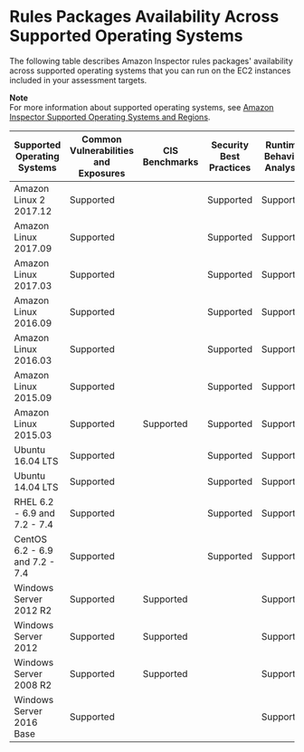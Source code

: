 # Rules Packages Availability Across Supported Operating Systems<a name="inspector_rule-packages_across_os"></a>

The following table describes Amazon Inspector rules packages' availability across supported operating systems that you can run on the EC2 instances included in your assessment targets\.

**Note**  
For more information about supported operating systems, see [Amazon Inspector Supported Operating Systems and Regions](inspector_supported_os_regions.md)\.


| Supported Operating Systems | Common Vulnerabilities and Exposures | CIS Benchmarks | Security Best Practices | Runtime Behavior Analysis | 
| --- | --- | --- | --- | --- | 
|  Amazon Linux 2 2017\.12  |  Supported  |   |  Supported  |  Supported  | 
|  Amazon Linux 2017\.09  |  Supported  |   |  Supported  |  Supported  | 
|  Amazon Linux 2017\.03  |  Supported  |   |  Supported  |  Supported  | 
|  Amazon Linux 2016\.09  |  Supported  |   |  Supported  |  Supported  | 
|  Amazon Linux 2016\.03  |  Supported  |   |  Supported  |  Supported  | 
|  Amazon Linux 2015\.09  |  Supported  |   |  Supported  |  Supported  | 
|  Amazon Linux 2015\.03  |  Supported  |  Supported  |  Supported  |  Supported  | 
|  Ubuntu 16\.04 LTS  |  Supported  |   |  Supported  |  Supported  | 
|  Ubuntu 14\.04 LTS  |  Supported  |   |  Supported  |  Supported  | 
|  RHEL 6\.2 \- 6\.9 and 7\.2 \- 7\.4   |  Supported  |   |  Supported  |  Supported  | 
|  CentOS 6\.2 \- 6\.9 and 7\.2 \- 7\.4   |  Supported  |   |  Supported  |  Supported  | 
|  Windows Server 2012 R2  |  Supported  |  Supported  |   |  Supported  | 
|  Windows Server 2012  |  Supported  |  Supported  |   |  Supported  | 
|  Windows Server 2008 R2  |  Supported  |  Supported  |   |  Supported  | 
|  Windows Server 2016 Base  |  Supported  |   |   |  Supported  | 